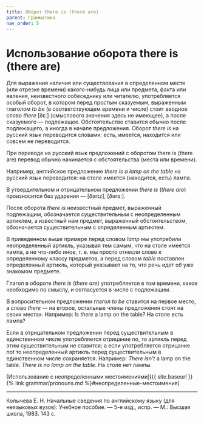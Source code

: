 ```yaml
---
title: Оборот there is (there are)
parent: Грамматика
nav_order: 5
---
```


# Использование оборота there is (there are)

Для выражения наличия или существования в определенном месте (или
отрезке времени) какого-нибудь лица или предмета, факта или явления,
неизвестного собеседнику или читателю, употребляется особый оборот, в
котором перед простым сказуемым, выраженным глаголом *to be* (в
соответствующем времени и числе) стоит вводное слово *there* [ðɛː]
(смыслового значения здесь не имеющее), а после сказуемого —
подлежащее.  Обстоятельство ставится обычно после подлежащего, а
иногда в начале предложения. Оборот *there is* на русский язык
переводится словами: есть, имеется, находится или совсем не
переводится.

При переводе на русский язык предложений с оборотом there is (there
are) перевод обычно начинается с обстоятельства (места или времени).

Например, английское предложение *there is a lamp on the table* на
русский язык переводится: на столе имеется (находится, есть) лампа.

В утвердительном и отрицательном предложении *there is* (*there are*)
произносится без ударения — [ðərɪz], [ðərɑː].

После оборота *there is* неизвестный предмет, выраженный подлежащим,
обозначается существительным с неопределенным артиклем, а известный
нам предмет, выраженный обстоятельством, обозначается существительным
с определенным артиклем.

В приведенном выше примере перед словом *lamp* мы употребили
неопределенный артикль, указывая тем самым, что на столе имеется
лампа, а не что-либо иное, т. е. мы просто отнесли слово к
определенному классу предметов, а перед словом *table* поставлен
определенный артикль, который указывает на то, что речь идет об уже
знакомом предмете.

Глагол в обороте *there is* (*there are*) употребляется в том времени,
какое необходимо по смыслу, и согласуется в числе с подлежащим.

В вопросительном предложении глагол *to be* ставится на первое место,
а слово *there* — на второе, остальные члены предложения стоят на
своих местах.  Например: *Is there* a lamp on the table?  На столе
есть лампа?

Если в отрицательном предложении перед существительным в единственном
числе употребляется отрицание *no*, то артикль перед этим
существительным не ставится; а если употребляется отрицание *not* то
неопределенный артикль перед существительным в единственном числе
сохраняется.  Например: *There isn’t* a lamp on the table.  *There is
no lamp on the table*.  На столе нет лампы.


[Использование с неопределенными местоимениями]({{ site.baseurl }}{% link grammar/pronouns.md %}#неопределенные-местоимения)

---

Колычева Е. Н.  Начальные сведения по английскому языку (для
неязыковых вузов): Учебное пособие. — 5-е изд., испр. — М.: Высшая
школа, 1983. 143 с.
